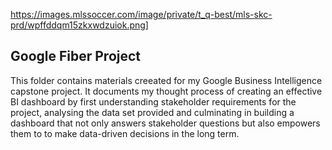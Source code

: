 <https://images.mlssoccer.com/image/private/t_q-best/mls-skc-prd/wpffddqm15zkxwdzuiok.png]>

## Google Fiber Project

This folder contains materials creeated for my Google Business Intelligence capstone project. It documents my thought process of creating an effective BI dashboard by first understanding stakeholder requirements for the project, analysing the data set provided and culminating in building a dashboard that not only answers stakeholder questions but also empowers them to to make data-driven decisions in the long term. 
